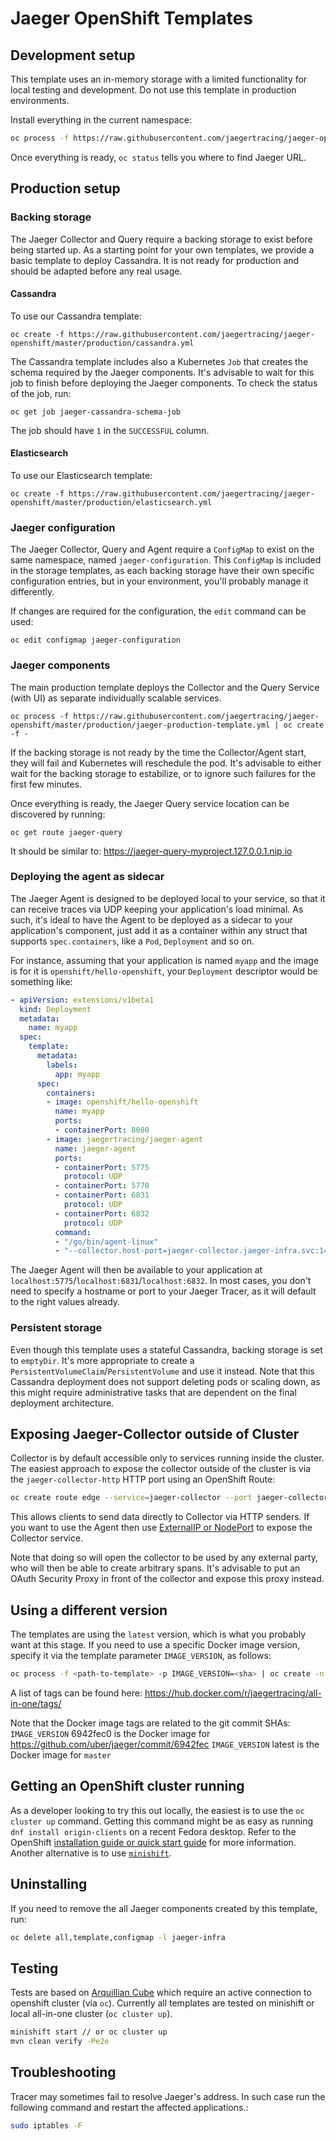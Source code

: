 # Jaeger OpenShift Templates

## Development setup
This template uses an in-memory storage with a limited functionality for local testing and development.
Do not use this template in production environments.

Install everything in the current namespace:
```bash
oc process -f https://raw.githubusercontent.com/jaegertracing/jaeger-openshift/master/all-in-one/jaeger-all-in-one-template.yml | oc create -f -
```

Once everything is ready, `oc status` tells you where to find Jaeger URL.

## Production setup

### Backing storage

The Jaeger Collector and Query require a backing storage to exist before being started up. As a starting point for your own 
templates, we provide a basic template to deploy Cassandra. It is not ready for production and should be adapted before any
real usage.

#### Cassandra 

To use our Cassandra template:

    oc create -f https://raw.githubusercontent.com/jaegertracing/jaeger-openshift/master/production/cassandra.yml

The Cassandra template includes also a Kubernetes `Job` that creates the schema required by the Jaeger components. It's advisable
to wait for this job to finish before deploying the Jaeger components. To check the status of the job, run:

    oc get job jaeger-cassandra-schema-job

The job should have `1` in the `SUCCESSFUL` column.

#### Elasticsearch
To use our Elasticsearch template:

    oc create -f https://raw.githubusercontent.com/jaegertracing/jaeger-openshift/master/production/elasticsearch.yml

### Jaeger configuration

The Jaeger Collector, Query and Agent require a `ConfigMap` to exist on the same namespace, named `jaeger-configuration`.
This `ConfigMap` is included in the storage templates, as each backing storage have their own specific configuration entries,
but in your environment, you'll probably manage it differently.

If changes are required for the configuration, the `edit` command can be used:

    oc edit configmap jaeger-configuration

### Jaeger components

The main production template deploys the Collector and the Query Service (with UI) as separate individually scalable services.

    oc process -f https://raw.githubusercontent.com/jaegertracing/jaeger-openshift/master/production/jaeger-production-template.yml | oc create -f -

If the backing storage is not ready by the time the Collector/Agent start, they will fail and Kubernetes will reschedule the
pod. It's advisable to either wait for the backing storage to estabilize, or to ignore such failures for the first few minutes.

Once everything is ready, the Jaeger Query service location can be discovered by running:

    oc get route jaeger-query

It should be similar to: https://jaeger-query-myproject.127.0.0.1.nip.io

### Deploying the agent as sidecar
The Jaeger Agent is designed to be deployed local to your service, so that it can receive traces via UDP keeping your
application's load minimal. As such, it's ideal to have the Agent to be deployed as a sidecar to your application's component,
just add it as a container within any struct that supports `spec.containers`, like a `Pod`, `Deployment` and so on.

For instance, assuming that your application is named `myapp` and the image is for it is `openshift/hello-openshift`, your
`Deployment` descriptor would be something like:

```yaml
- apiVersion: extensions/v1beta1
  kind: Deployment
  metadata:
    name: myapp
  spec:
    template:
      metadata:
        labels:
          app: myapp
      spec:
        containers:
        - image: openshift/hello-openshift
          name: myapp
          ports:
          - containerPort: 8080
        - image: jaegertracing/jaeger-agent
          name: jaeger-agent
          ports:
          - containerPort: 5775
            protocol: UDP
          - containerPort: 5778
          - containerPort: 6831
            protocol: UDP
          - containerPort: 6832
            protocol: UDP
          command:
          - "/go/bin/agent-linux"
          - "--collector.host-port=jaeger-collector.jaeger-infra.svc:14267"
```

The Jaeger Agent will then be available to your application at `localhost:5775`/`localhost:6831`/`localhost:6832`.
In most cases, you don't need to specify a hostname or port to your Jaeger Tracer, as it will default to the right
values already.

### Persistent storage
Even though this template uses a stateful Cassandra, backing storage is set to `emptyDir`. It's more
appropriate to create a `PersistentVolumeClaim`/`PersistentVolume` and use it instead. Note that this
Cassandra deployment does not support deleting pods or scaling down, as this might require
administrative tasks that are dependent on the final deployment architecture.

## Exposing Jaeger-Collector outside of Cluster
Collector is by default accessible only to services running inside the cluster. 
The easiest approach to expose the collector outside of the cluster is via the `jaeger-collector-http`
HTTP port using an OpenShift Route:

```bash
oc create route edge --service=jaeger-collector --port jaeger-collector-http --insecure-policy=Allow
```

This allows clients to send data directly to Collector via HTTP senders. If you want to use the Agent then use
[ExternalIP or NodePort](https://docs.openshift.com/container-platform/3.3/dev_guide/getting_traffic_into_cluster.htm)
to expose the Collector service.

Note that doing so will open the collector to be used by any external party, who will then 
be able to create arbitrary spans. 
It's advisable to put an OAuth Security Proxy in front of the collector and expose this proxy instead.

## Using a different version
The templates are using the `latest` version, which is what you probably want at this stage. If you need to
use a specific Docker image version, specify it via the template parameter `IMAGE_VERSION`, as follows:

```bash
oc process -f <path-to-template> -p IMAGE_VERSION=<sha> | oc create -n jaeger-infra -f -
```

A list of tags can be found here:
https://hub.docker.com/r/jaegertracing/all-in-one/tags/

Note that the Docker image tags are related to the git commit SHAs:
`IMAGE_VERSION` 6942fec0 is the Docker image for https://github.com/uber/jaeger/commit/6942fec
`IMAGE_VERSION` latest is the Docker image for `master`

## Getting an OpenShift cluster running
As a developer looking to try this out locally, the easiest is to use the `oc cluster up` command. Getting
this command might be as easy as running `dnf install origin-clients` on a recent Fedora desktop. Refer to
the OpenShift [installation guide or quick start guide](https://install.openshift.com/) for more information.
Another alternative is to use [`minishift`](https://github.com/minishift/minishift).

## Uninstalling
If you need to remove the all Jaeger components created by this template, run:

```bash
oc delete all,template,configmap -l jaeger-infra
```

## Testing
Tests are based on [Arquillian Cube](http://arquillian.org/arquillian-cube/) which require an active connection to
openshift cluster (via `oc`). Currently all templates are tested on minishift or local all-in-one cluster (`oc cluster
up`).

```bash
minishift start // or oc cluster up
mvn clean verify -Pe2e
```

## Troubleshooting
Tracer may sometimes fail to resolve Jaeger's address. In such case run the following command and restart the affected applications.:
```bash
sudo iptables -F
```
